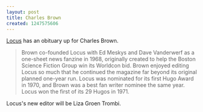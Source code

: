 ```yaml
---
layout: post
title: Charles Brown
created: 1247575606
---
```

[Locus](http://www.locusmag.com/News/2009/07/charles-n-brown-1937-2009.html) has an obituary up for Charles Brown.  

> Brown co-founded Locus with Ed Meskys and Dave Vanderwerf as a one-sheet news fanzine in 1968, originally created to help the Boston Science Fiction Group win its Worldcon bid. Brown enjoyed editing Locus so much that he continued the magazine far beyond its original planned one-year run.<!--break--> Locus was nominated for its first Hugo Award in 1970, and Brown was a best fan writer nominee the same year. Locus won the first of its 29 Hugos in 1971.

Locus's new editor will be Liza Groen Trombi.
